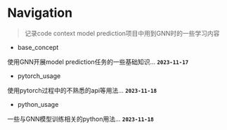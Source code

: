 # Navigation

>记录code context model prediction项目中用到GNN时的一些学习内容

- base_concept

使用GNN开展model prediction任务的一些基础知识...
**`2023-11-17`**

- pytorch_usage

使用pytorch过程中的不熟悉的api等用法...
**`2023-11-18`**

- python_usage

一些与GNN模型训练相关的python用法...
**`2023-11-18`**

